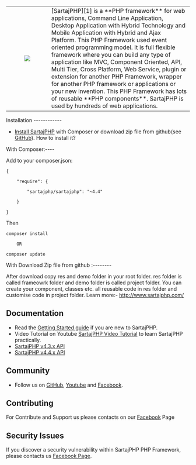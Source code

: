 <table border=0><tr><td width="100">
<p align="center"><a href="http://sartajphp.com" target="_blank">
    <img src="http://sartajphp.com/temp/default/images/logo.png">
</a></p>
</td><td>
[SartajPHP][1] is a **PHP framework** for web applications, Command Line Application, 
Desktop Application with Hybrid Technology and Mobile Application with Hybrid and Ajax Platform.
This PHP Framework used event oriented programming model. It is full flexible framework
where you can build any type of application like MVC, Component Oriented, API, Multi Tier,
Cross Platform, Web Service, plugin or extension for another PHP Framework, wrapper 
for another PHP framework or applications or your new invention. This PHP Framework 
has lots of reusable **PHP components**. SartajPHP is used by hundreds of web applications.
</td></tr></table>
Installation
------------

* [Install SartajPHP][1] with Composer or download zip file from github(see
  [GitHub][2]).
How to install it?

With Composer:----

Add to your composer.json:

    {

        "require": {

            "sartajphp/sartajphp": "~4.4"

        }

    }


Then

	composer install

		OR

	composer update


With Download Zip file from github :--------

After download copy res and demo folder in your root folder. res folder is called frameowrk folder and demo folder is called 
project folder. You can create your component, classes etc. all reusable code in res folder and customise code in 
project folder. Learn more:- http://www.sartajphp.com/


Documentation
-------------

* Read the [Getting Started guide][1] if you are new to SartajPHP.
* Video Tutorial on Youtube [SartajPHP Video Tutorial][3] to learn SartajPHP practically.
* [SartajPHP v4.3.x API][5]
* [SartajPHP v4.4.x API][6]
 

Community
---------

* Follow us on [GitHub][2], [Youtube][3] and [Facebook][4].

Contributing
------------

For Contribute and Support us please contacts on our [Facebook][4] Page

Security Issues
---------------

If you discover a security vulnerability within SartajPHP PHP Framework, please contacts us
[Facebook Page][4].



[1]: http://sartajphp.com
[2]: https://github.com/sartaj-singh/SartajPHP-Framework
[3]: https://www.youtube.com/channel/UCKENEpj-PZvpS2lC4cqh-7g
[4]: https://www.facebook.com/DevelopmentFramework/
[5]: http://www.sartajphp.com/api/
[6]: http://www.sartajphp.com/api2/
